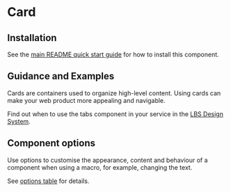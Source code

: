 # Card

## Installation

See the [main README quick start guide](https://github.com/alphagov/govuk-frontend#quick-start) for how to install this component.

## Guidance and Examples

Cards are containers used to organize high-level content. Using cards can make your web product more appealing and navigable.

Find out when to use the tabs component in your service in the [LBS Design System](https://design-system.service.gov.uk/components/tabs).

## Component options

Use options to customise the appearance, content and behaviour of a component when using a macro, for example, changing the text.

See [options table](https://design-system.service.gov.uk/components/header/#options-tabs-example) for details.
